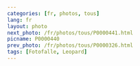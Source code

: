 ```yaml
---
categories: [fr, photos, tous]
lang: fr
layout: photo
next_photo: /fr/photos/tous/P0000441.html
picname: P0000440
prev_photo: /fr/photos/tous/P0000326.html
tags: [Fotofalle, Leopard]
---
```

